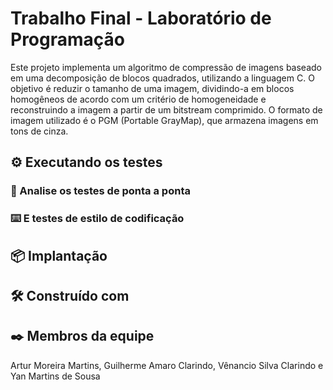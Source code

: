 # Trabalho Final - Laboratório de Programação

Este projeto implementa um algoritmo de compressão de imagens baseado em uma decomposição de blocos quadrados, utilizando a linguagem C. 
O objetivo é reduzir o tamanho de uma imagem, dividindo-a em blocos homogêneos de acordo com um critério de homogeneidade e reconstruindo a imagem a partir de um bitstream comprimido. 
O formato de imagem utilizado é o PGM (Portable GrayMap), que armazena imagens em tons de cinza.

## ⚙️ Executando os testes


### 🔩 Analise os testes de ponta a ponta



### ⌨️ E testes de estilo de codificação



## 📦 Implantação


## 🛠️ Construído com



## ✒️ Membros da equipe

Artur Moreira Martins, Guilherme Amaro Clarindo, Vênancio Silva Clarindo e Yan Martins de Sousa


